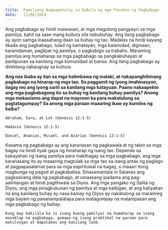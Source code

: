 ```yaml
---
title:  Pamilyang Nagpapatuloy sa Kabila ng mga Panahon ng Pagbabago
date:   11/06/2019
---
```


Ang pagbabago ay hindi maiwasan, at mga magulong pangyayri sa mga pamilya, kahit na saan mang kultura sila nabubuhay. Ang ilang pagbabago ay ayon samga inaasahang daan sa buhay ng tao. Madalas na hindi kayang itkada ang pagbabago, tulad ng kamatayan, mga kalamidad, digmaan, karamdaman, paglipat ng pamilya, o pagkabigo sa trabaho. Maraming pamilya ang humaharap sa mga pagbabago sa pangkabuhayan at panlipunan sa kanilang mga komunidad at bansa. Ang ilang pagbabago ay direktang nakaugnay sa kultura.

**Ang nas ibaba ay ilan sa mga halimbawa ng malaki, at nakapanghihinang pagbabago na hinarap ng mga tao. Sa paggamit ng iyong imahinasyon, ilagay mo ang iyong sarili sa kanilang mga katayuan. Paano nakaapekto ang mga pagbabagong ito sa buhay ng kanilang buhay pamilya? Anong mga mekanismo ang dapat na mayroon ka para makatulong sa pagtatagumpay? Sa anong mga paraan maaaring ikaw ay kumilos ng kaiba?**

`Abraham, Sara, at Lot (Genesis 12:1-5)`

`Hadassa (Genesis 12:1-5)`

`Daniel, Ananias, Misael, and Azarias (Genesis 12:1-5)`

Kasama ng pagbabago ay ang karanasan ng pagkawala at ng takot sa mga bagay na hindi tiyak gaya ng hinaharap ng isang tao. Depende sa kakayahan ng isang pamilya para makibagay sa mga pagbabago, ang mga karanasang ito ay maaaring magtulak sa mga tao sa isang antas ng paglago at pagpapasalamat para sa mga espirituwal na bagay, o maaari itong magbunga ng pagod at pagkabalisa. Sinasamantala ni Satanas ang pagkasirang dala ng pagbabago, at umaasang ipadama ang pag-aalinlangan at hindi pagtitiwala sa Diyos. Ang mga pangako ng Salita ng Diyos, ang mga pinagkukunan ng pamilya at mga kaibigan, at ang katiyakan na ang kanilang buhay ay nasa kamay ng Diyos ay nakatulong sa maraming mga bayani ng pananampalataya para matagumpay na malampasan ang mga pagbabago ng buhay.

`Kung may kakilala ka (o isang buong pamilya) na humaharap sa isang masaklap na pagbabago, gumawa ng isang praktikal na paraan para matulungan at mapalakas ang kanilang loob.`